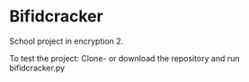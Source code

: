 # Bifidcracker
School project in encryption 2. 

To test the project:
Clone- or download the repository and run bifidcracker.py 

